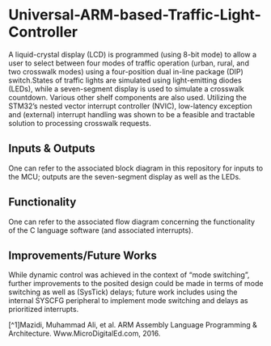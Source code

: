 # Universal-ARM-based-Traffic-Light-Controller
A liquid-crystal display (LCD) is programmed (using 8-bit mode) to allow a user to select between four modes of traffic operation (urban, rural, and two crosswalk modes) using a four-position dual in-line package (DIP) switch.States of traffic lights are simulated using light-emitting diodes (LEDs), while a seven-segment display is used to simulate a crosswalk countdown. Various other shelf components are also used. Utilizing the STM32’s nested vector interrupt controller (NVIC), low-latency exception and (external) interrupt handling was shown to be a feasible and tractable solution to processing crosswalk requests. 

## Inputs & Outputs 
One can refer to the associated block diagram in this repository for inputs to the MCU; outputs are the seven-segment display as well as the LEDs.

## Functionality
One can refer to the associated flow diagram concerning the functionality of the C language software (and associated interrupts).

## Improvements/Future Works
While dynamic control was achieved in the context of “mode switching”, further improvements to the posited design could be made in terms of mode switching as well as (SysTick) delays; future work includes using the internal SYSCFG peripheral to implement mode switching and delays as prioritized interrupts.


[^1]Mazidi, Muhammad Ali, et al. ARM Assembly Language Programming & Architecture. Www.MicroDigitalEd.com, 2016.
